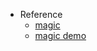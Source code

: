 - Reference
  - [magic](https://github.com/miniMAC/magic)
  - [magic demo](https://www.minimamente.com/project/magic/)
